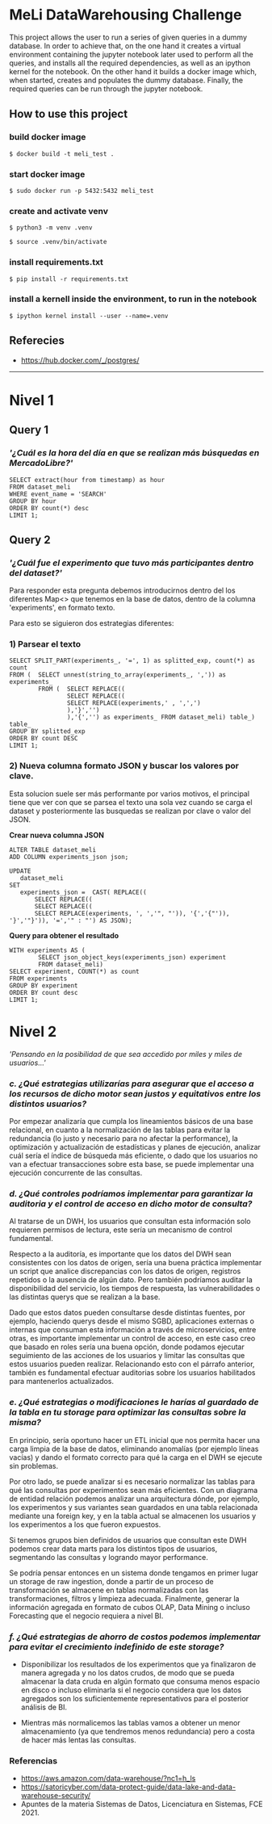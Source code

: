 # MeLi DataWarehousing Challenge
This project allows the user to run a series of given queries in a dummy database. In order to achieve that, on the one hand it creates a virtual environment containing the jupyter notebook later used to perform all the queries, and installs all the required dependencies, as well as an ipython kernel for the notebook. On the other hand it builds a docker image which, when started, creates and populates the dummy database. Finally, the required queries can be run through the jupyter notebook.

## How to use this project

### build docker image

```console
$ docker build -t meli_test .
```

### start docker image

```console
$ sudo docker run -p 5432:5432 meli_test
```

### create and activate venv
```console
$ python3 -m venv .venv

$ source .venv/bin/activate
```

### install requirements.txt
```console
$ pip install -r requirements.txt
```

### install a kernell inside the environment, to run in the notebook

```console
$ ipython kernel install --user --name=.venv
```


## Referecies
- https://hub.docker.com/_/postgres/

-----------
# Nivel 1

## Query 1

### *'¿Cuál es la hora del día en que se realizan más búsquedas en MercadoLibre?'*

```console
SELECT extract(hour from timestamp) as hour
FROM dataset_meli
WHERE event_name = 'SEARCH'
GROUP BY hour
ORDER BY count(*) desc
LIMIT 1;
```

## Query 2

### *'¿Cuál fue el experimento que tuvo más participantes dentro del dataset?'*

Para responder esta pregunta debemos introducirnos dentro del los diferentes Map<> que tenemos en la base de datos, dentro de la columna 'experiments', en formato texto.

Para esto se siguieron dos estrategias diferentes:

### 1) Parsear el texto 

```console
SELECT SPLIT_PART(experiments_, '=', 1) as splitted_exp, count(*) as count
FROM (  SELECT unnest(string_to_array(experiments_, ',')) as experiments_
        FROM (  SELECT REPLACE((
                SELECT REPLACE((
                SELECT REPLACE(experiments,' , ',',')
                ),'}','')
                ),'{','') as experiments_ FROM dataset_meli) table_) table_
GROUP BY splitted_exp
ORDER BY count DESC
LIMIT 1;
```

### 2) Nueva columna formato JSON y buscar los valores por clave.

Esta solucion suele ser más performante por varios motivos, el principal tiene que ver con que se parsea el texto una sola vez cuando se carga el dataset y posteriormente las busquedas se realizan por clave o valor del JSON. 

**Crear nueva columna JSON**

```console
ALTER TABLE dataset_meli
ADD COLUMN experiments_json json;

UPDATE 
   dataset_meli
SET 
   experiments_json =  CAST( REPLACE((
       SELECT REPLACE((
       SELECT REPLACE((
       SELECT REPLACE(experiments, ', ','", "')), '{','{"')), '}','"}')), '=','" : "') AS JSON);
```

**Query para obtener el resultado**
```console
WITH experiments AS (
        SELECT json_object_keys(experiments_json) experiment 
        FROM dataset_meli)
SELECT experiment, COUNT(*) as count 
FROM experiments 
GROUP BY experiment
ORDER BY count desc
LIMIT 1;
```

# Nivel 2
*'Pensando en la posibilidad de que sea accedido por miles y miles de usuarios…'*

### ***c. ¿Qué estrategias utilizarías para asegurar que el acceso a los recursos de dicho motor sean justos y equitativos entre los distintos usuarios?***

Por empezar analizaría que cumpla los lineamientos básicos de una base relacional, en cuanto a la normalización de las tablas para evitar la redundancia (lo justo y necesario para no afectar la performance), la optimización y actualización de estadísticas y planes de ejecución, analizar cuál sería el índice de búsqueda más eficiente, o dado que los usuarios no van a efectuar transacciones sobre esta base, se puede implementar una ejecución concurrente de las consultas.


### ***d. ¿Qué controles podríamos implementar para garantizar la auditoria y el control de acceso en dicho motor de consulta?***

Al tratarse de un DWH, los usuarios que consultan esta información solo requieren permisos de lectura, este sería un mecanismo de control fundamental.

Respecto a la auditoría, es importante que los datos del DWH sean consistentes con los datos de origen, sería una buena práctica implementar un script que analice discrepancias con los datos de origen, registros repetidos o la ausencia de algún dato. Pero también podríamos auditar la disponibilidad del servicio, los tiempos de respuesta, las vulnerabilidades o las distintas querys que se realizan a la base.

Dado que estos datos pueden consultarse desde distintas fuentes, por ejemplo, haciendo querys desde el mismo SGBD, aplicaciones externas o internas que consuman esta información a través de microservicios, entre otras, es importante implementar un control de acceso, en este caso creo que basado en roles sería una buena opción, donde podamos ejecutar seguimiento de las acciones de los usuarios y limitar las consultas que estos usuarios pueden realizar. Relacionando esto con el párrafo anterior, también es fundamental efectuar auditorias sobre los usuarios habilitados para mantenerlos actualizados.


### ***e. ¿Qué estrategias o modificaciones le harías al guardado de la tabla en tu storage para optimizar las consultas sobre la misma?***

En principio, sería oportuno hacer un ETL inicial que nos permita hacer una carga limpia de la base de datos, eliminando anomalías (por ejemplo líneas vacías) y dando el formato correcto para qué la carga en el DWH se ejecute sin problemas. 

Por otro lado, se puede analizar si es necesario normalizar las tablas para qué las consultas por experimentos sean más eficientes. Con un diagrama de entidad relación podemos analizar una arquitectura dónde, por ejemplo, los experimentos y sus variantes sean guardados en una tabla relacionada mediante una foreign key, y en la tabla actual se almacenen los usuarios y los experimentos a los que fueron expuestos. 

Si tenemos grupos bien definidos de usuarios que consultan este DWH podemos crear data marts para los distintos tipos de usuarios, segmentando las consultas y logrando mayor performance.

Se podría pensar entonces en un sistema donde tengamos en primer lugar un storage de raw ingestion, donde a partir de un proceso de transformación se almacene en tablas normalizadas con las transformaciones, filtros y limpieza adecuada. Finalmente, generar la información agregada en formato de cubos OLAP, Data Mining o incluso Forecasting que el negocio requiera a nivel BI.


### ***f. ¿Qué estrategias de ahorro de costos podemos implementar para evitar el crecimiento indefinido de este storage?***
- Disponibilizar los resultados de los experimentos que ya finalizaron de manera agregada y no los datos crudos, de modo que se pueda almacenar la data cruda en algún formato que consuma menos espacio en disco o incluso eliminarla si el negocio considera que los datos agregados son los suficientemente representativos para el posterior análisis de BI.

-  Mientras más normalicemos las tablas vamos a obtener un menor almacenamiento (ya que tendremos menos redundancia) pero a costa de hacer más lentas las consultas.

### Referencias
- https://aws.amazon.com/data-warehouse/?nc1=h_ls
- https://satoricyber.com/data-protect-guide/data-lake-and-data-warehouse-security/
- Apuntes de la materia Sistemas de Datos, Licenciatura en Sistemas, FCE 2021. 




